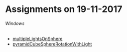 Assignments on 19-11-2017
=========================

###### Windows

* [multipleLightsOnSphere](../../windows/multipleLightsOnSphere)
* [pyramidCubeSphereRotationWithLight](../../windows/pyramidCubeSphereRotationWithLight)
